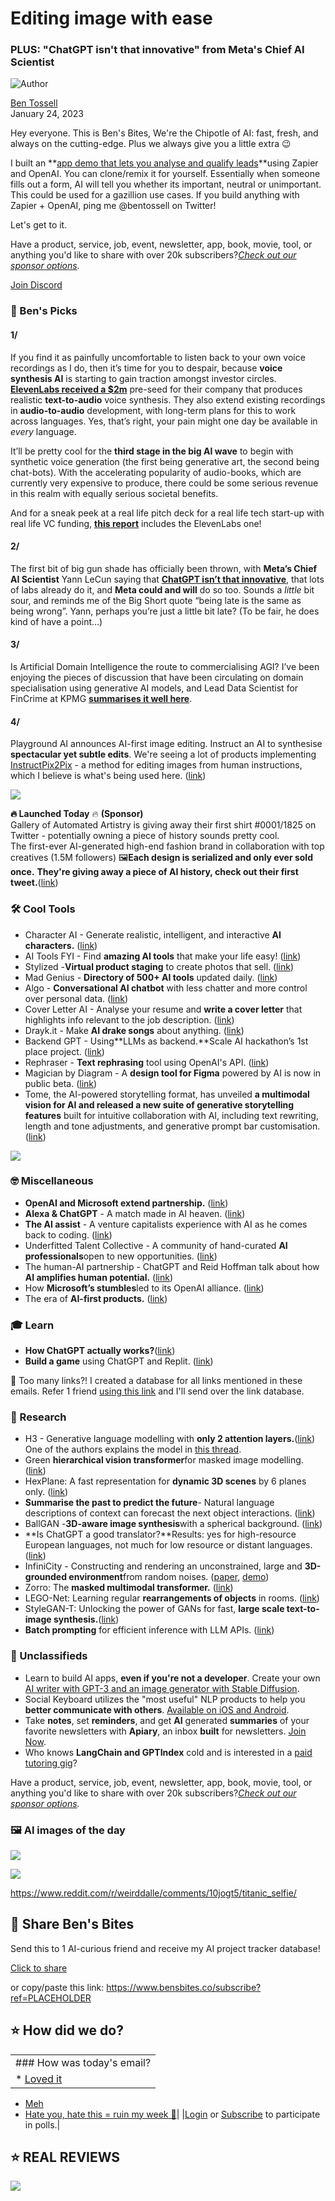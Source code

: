 # Editing image with ease

### PLUS: "ChatGPT isn't that innovative" from Meta's Chief AI Scientist

![Author](https://media.beehiiv.com/cdn-cgi/image/fit=scale-down,format=auto,onerror=redirect,quality=80/uploads/user/profile_picture/fc858b4d-39e3-4be1-abf4-2b55504e21a2/thumb_uJ4UYake_400x400.jpg)

[Ben Tossell](https://www.twitter.com/bentossell)\
January 24, 2023

Hey everyone. This is Ben's Bites, We're the Chipotle of AI: fast, fresh, and always on the cutting-edge. Plus we always give you a little extra 😉

I built an \*\*[app demo that lets you analyse and qualify leads](https://twitter.com/bentossell/status/1617580011896311808)\*\*using Zapier and OpenAI. You can clone/remix it for yourself. Essentially when someone fills out a form, AI will tell you whether its important, neutral or unimportant. This could be used for a gazillion use cases. If you build anything with Zapier + OpenAI, ping me @bentossell on Twitter!

Let's get to it.

Have a product, service, job, event, newsletter, app, book, movie, tool, or anything you'd like to share with over 20k subscribers?*[Check out our sponsor options](https://sponsor.bensbites.co/).*

[Join Discord](https://discord.gg/qd92NKjDdE)

### 🤌 Ben's Picks

#### 1/

If you find it as painfully uncomfortable to listen back to your own voice recordings as I do, then it’s time for you to despair, because **voice synthesis AI** is starting to gain traction amongst investor circles. [**ElevenLabs received a $2m**](https://blog.elevenlabs.io/elevenlabs-raises-2m-pre-seed-and-announces-ai-speech-platform-promising-to-revolutionize-audio-storytelling/) pre-seed for their company that produces realistic **text-to-audio** voice synthesis. They also extend existing recordings in **audio-to-audio** development, with long-term plans for this to work across languages. Yes, that’s right, your pain might one day be available in *every* language.

It’ll be pretty cool for the **third stage in the big AI wave** to begin with synthetic voice generation (the first being generative art, the second being chat-bots). With the accelerating popularity of audio-books, which are currently very expensive to produce, there could be some serious revenue in this realm with equally serious societal benefits.

And for a sneak peek at a real life pitch deck for a real life tech start-up with real life VC funding, [**this report**](https://sifted.eu/articles/generative-ai-audio-elevenlabs/) includes the ElevenLabs one!

#### 2/

The first bit of big gun shade has officially been thrown, with **Meta’s Chief AI Scientist** Yann LeCun saying that [**ChatGPT isn’t that innovative**](https://www.zdnet.com/article/chatgpt-is-not-particularly-innovative-and-nothing-revolutionary-says-metas-chief-ai-scientist/), that lots of labs already do it, and **Meta could and will** do so too. Sounds a *little* bit sour, and reminds me of the Big Short quote “being late is the same as being wrong”. Yann, perhaps you’re just a little bit late? (To be fair, he does kind of have a point…)

#### 3/

Is Artificial Domain Intelligence the route to commercialising AGI? I’ve been enjoying the pieces of discussion that have been circulating on domain specialisation using generative AI models, and Lead Data Scientist for FinCrime at KPMG [**summarises it well here**](https://medium.com/@op.oliverprice/forget-artificial-general-intelligence-its-all-about-artificial-domain-intelligence-77f663c0e880).

#### 4/

Playground AI announces AI-first image editing. Instruct an AI to synthesise **spectacular yet subtle edits**. We're seeing a lot of products implementing [InstructPix2Pix](https://www.timothybrooks.com/instruct-pix2pix/) - a method for editing images from human instructions, which I believe is what's being used here. ([link](https://twitter.com/Suhail/status/1617651599710752768))

![](https://media.beehiiv.com/cdn-cgi/image/fit=scale-down,format=auto,onerror=redirect,quality=80/uploads/asset/file/452c2ae2-279d-4597-ae40-acc3089dc5db/FnMDgkqaAAIRLQc.jpeg)

**🔥 Launched Today** 🔥 **(Sponsor)**\
Gallery of Automated Artistry is giving away their first shirt #0001/1825 on Twitter - potentially owning a piece of history sounds pretty cool.\
The first-ever AI-generated high-end fashion brand in collaboration with top creatives (1.5M followers) 🖼️**Each design is serialized and only ever sold once.** **They're giving away a piece of AI history, check out their first tweet.**([link](https://twitter.com/GOAAAI))

### 🛠️ Cool Tools

- Character AI - Generate realistic, intelligent, and interactive **AI characters.** ([link](https://mycharacter.ai/))
- AI Tools FYI - Find **amazing AI tools** that make your life easy! ([link](https://aitools.fyi/))
- Stylized -**Virtual product staging** to create photos that sell. ([link](https://www.stylized.ai/))
- Mad Genius - **Directory of 500+ AI tools** updated daily. ([link](https://madgenius.co/))
- Algo - **Conversational AI chatbot** with less chatter and more control over personal data. ([link](https://chatbotkit.com/apps/algo))
- Cover Letter AI - Analyse your resume and **write a cover letter** that highlights info relevant to the job description. ([link](https://coverletterai.app/))
- Drayk.it - Make **AI drake songs** about anything. ([link](https://drayk.it/))
- Backend GPT - Using\*\*LLMs as backend.\*\*Scale AI hackathon’s 1st place project. ([link](https://github.com/TheAppleTucker/backend-GPT))
- Rephraser - **Text rephrasing** tool using OpenAI's API. ([link](https://rephraser.vercel.app/))
- Magician by Diagram - A **design tool for Figma** powered by AI is now in public beta. ([link](https://magician.design/))
- Tome, the AI-powered storytelling format, has unveiled **a multimodal vision for AI and released a new suite of generative storytelling features** built for intuitive collaboration with AI, including text rewriting, length and tone adjustments, and generative prompt bar customisation. ([link](https://beta.tome.app/))

![](https://media.beehiiv.com/cdn-cgi/image/fit=scale-down,format=auto,onerror=redirect,quality=80/uploads/asset/file/354f077b-942d-487d-a1c4-ac68e97f8ac9/Group_13__3_.png)

### 🤓 Miscellaneous

- **OpenAI and Microsoft extend partnership.** ([link](https://openai.com/blog/openai-and-microsoft-extend-partnership/))
- **Alexa & ChatGPT** - A match made in AI heaven. ([link](https://mignano.substack.com/p/alexa-and-chatgpt-a-match-made-in))
- **The AI assist** - A venture capitalists experience with AI as he comes back to coding. ([link](https://avc.com/2023/01/the-ai-assist/))
- Underfitted Talent Collective - A community of hand-curated **AI professionals**open to new opportunities. ([link](https://underfitted.pallet.com/talent/welcome))
- The human-AI partnership - ChatGPT and Reid Hoffman talk about how **AI amplifies human potential.** ([link](https://greylock.com/greymatter/the-human-ai-partnership/))
- How **Microsoft’s stumbles**led to its OpenAI alliance. ([link](https://www.theinformation.com/articles/how-microsofts-stumbles-led-to-its-openai-alliance))
- The era of **AI-first products.** ([link](https://www.moreentropy.com/about))

### 🎓 Learn

- **How ChatGPT actually works?**([link](https://www.youtube.com/watch?v=x_bw_IHjCWU))
- **Build a game** using ChatGPT and Replit. ([link](https://buildspace.so/notes/chatgpt-replit-game))

👋 Too many links?! I created a database for all links mentioned in these emails. Refer 1 friend [using this link](https://www.bensbites.co/subscribe?ref=PLACEHOLDER) and I'll send over the link database.

### 🔬 Research

- H3 - Generative language modelling with **only 2 attention layers.**([link](https://arxiv.org/abs/2212.14052)) One of the authors explains the model in [this thread](https://twitter.com/realDanFu/status/1617605971395891201).
- Green **hierarchical vision transformer**for masked image modelling. ([link](https://arxiv.org/abs/2205.13515))
- HexPlane: A fast representation for **dynamic 3D scenes** by 6 planes only. ([link](https://arxiv.org/abs/2301.09632))
- **Summarise the past to predict the future**- Natural language descriptions of context can forecast the next object interactions. ([link](https://arxiv.org/abs/2301.09209))
- BallGAN -**3D-aware image synthesis**with a spherical background. ([link](https://arxiv.org/abs/2301.09091))
- \*\*Is ChatGPT a good translator?\*\*Results: yes for high-resource European languages, not much for low resource or distant languages. ([link](http://arxiv.org/abs/2301.08745))
- InfiniCity - Constructing and rendering an unconstrained, large and **3D-grounded environment**from random noises. ([paper](https://arxiv.org/abs/2301.09637), [demo](https://hubert0527.github.io/infinicity/))
- Zorro: The **masked multimodal transformer.** ([link](https://arxiv.org/abs/2301.09595))
- LEGO-Net: Learning regular **rearrangements of objects** in rooms. ([link](http://arxiv.org/abs/2301.09629))
- StyleGAN-T: Unlocking the power of GANs for fast, **large scale text-to-image synthesis.**([link](http://arxiv.org/abs/2301.09515))
- **Batch prompting** for efficient inference with LLM APIs. ([link](https://arxiv.org/abs/2301.08721))

### 📰 Unclassifieds

- Learn to build AI apps, **even if you're not a developer**. Create your own [AI writer with GPT-3 and an image generator with Stable Diffusion](https://www.nocode.mba/tracks/building-apps-with-ai).
- Social Keyboard utilizes the "most useful" NLP products to help you **better communicate with others**. [Available on iOS and Android](https://socialkeyboardapp.com).
- Take **notes**, set **reminders**, and get **AI** generated **summaries** of your favorite newsletters with **Apiary**, an inbox **built** for newsletters. [Join Now](https://apiary.carrd.co/).
- Who knows **LangChain and GPTIndex** cold and is interested in a [paid tutoring gig](https://twitter.com/bencmejla/status/1616863261647081472)?

Have a product, service, job, event, newsletter, app, book, movie, tool, or anything you'd like to share with over 20k subscribers?*[Check out our sponsor options](https://sponsor.bensbites.co/).*

### 🖼 AI images of the day

![](https://media.beehiiv.com/cdn-cgi/image/fit=scale-down,format=auto,onerror=redirect,quality=80/uploads/asset/file/9c20b666-3419-4305-b6ee-c65f46979508/s00ndp605vda1.png)

![](https://media.beehiiv.com/cdn-cgi/image/fit=scale-down,format=auto,onerror=redirect,quality=80/uploads/asset/file/9d4bc102-c65d-41cd-bd33-cbb73c0df707/hdo61riicvda1.png)

<https://www.reddit.com/r/weirddalle/comments/10jogt5/titanic_selfie/>

## 🤗 Share Ben's Bites

Send this to 1 AI-curious friend and receive my AI project tracker database!

[Click to share](https://www.bensbites.co/subscribe?ref=PLACEHOLDER)

or copy/paste this link: https://www.bensbites.co/subscribe?ref=PLACEHOLDER

## ⭐️ How did we do?

||
|:---|
|### How was today's email?|
|\* [Loved it](https://www.bensbites.co/login)

- [Meh](https://www.bensbites.co/login)
- [Hate you, hate this = ruin my week 🥹](https://www.bensbites.co/login)|
  |[Login](https://www.bensbites.co/login) or [Subscribe](https://www.bensbites.co/subscribe) to participate in polls.|

## ⭐️ REAL REVIEWS

![](https://media.beehiiv.com/cdn-cgi/image/fit=scale-down,format=auto,onerror=redirect,quality=80/uploads/asset/file/c8a91ecd-5477-493e-bb9d-9ed8f04bde24/Screenshot_2022-12-13_at_14.55.58.png)
